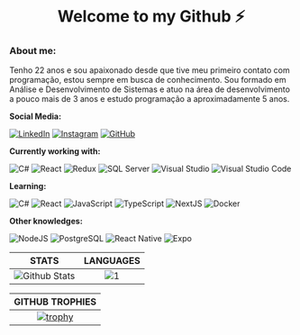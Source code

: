 <h1 align="center">Welcome to my Github ⚡</h1>

### About me:

Tenho 22 anos e sou apaixonado desde que tive meu primeiro contato com programação, estou sempre em busca de conhecimento.
Sou formado em Análise e Desenvolvimento de Sistemas e atuo na área de desenvolvimento a pouco mais de 3 anos e estudo programação a aproximadamente 5 anos.

**Social Media:**

[![LinkedIn](https://img.icons8.com/fluent/46/000000/linkedin.png)](https://www.linkedin.com/in/gjunior/) [![Instagram](https://img.icons8.com/fluent/46/000000/instagram-new.png)](https://www.instagram.com/tao_gildao/) [![GitHub](https://img.icons8.com/color/46/000000/rocket--v2.png)](https://app.rocketseat.com.br/me/gildofj)

**Currently working with:**

![C#](https://img.icons8.com/color/46/000000/c-sharp-logo.png) ![React](https://img.icons8.com/officexs/46/000000/react.png) ![Redux](https://img.icons8.com/color/46/000000/redux.png) ![SQL Server](https://img.icons8.com/color/48/000000/microsoft-sql-server.png) ![Visual Studio](https://img.icons8.com/fluent/46/000000/visual-studio-2019.png) ![Visual Studio Code](https://img.icons8.com/fluent/46/000000/visual-studio-code-2019.png)

**Learning:**

![C#](https://img.icons8.com/color/46/000000/c-sharp-logo.png) ![React](https://img.icons8.com/officexs/46/000000/react.png) ![JavaScript](https://img.icons8.com/color/46/000000/javascript.png) ![TypeScript](https://img.icons8.com/color/46/000000/typescript.png) ![NextJS](https://cdn.icon-icons.com/icons2/2148/PNG/48/nextjs_icon_132160.png) ![Docker](https://img.icons8.com/color/46/000000/docker.png)

**Other knowledges:**

![NodeJS](https://img.icons8.com/color/46/000000/nodejs.png) ![PostgreSQL](https://img.icons8.com/color/46/000000/postgreesql.png) ![React Native](https://img.icons8.com/color/46/000000/react-native.png) ![Expo](https://cdn.icon-icons.com/icons2/2148/PNG/48/expo_icon_132404.png)

|STATS|LANGUAGES|
|:---:|:---:|
|![Github Stats](https://github-readme-stats.vercel.app/api?username=gildofj&show_icons=true&theme=dracula&count_private=true)|![1](https://github-readme-stats.vercel.app/api/top-langs/?username=gildofj&layout=compact&theme=dracula&count_private=true)|

|GITHUB TROPHIES|
|:---:|
|[![trophy](https://github-profile-trophy.vercel.app/?username=iagognunes&theme=darkhub)](https://github.com/ryo-ma/github-profile-trophy)|
